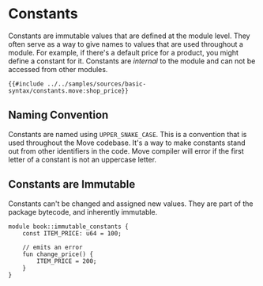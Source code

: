 # Constants

<!--

Chapter: Basic Syntax
Goal: Introduce constants.
Notes:
    - constants are immutable
    - constants are private
    - start with a capital letter always
    - stored in the bytecode (but w/o a name)
    - mention standard for naming constants

Links:
    - next section (abort and assert)
    - coding conventions (constants)
    - constants (language reference)

 -->

Constants are immutable values that are defined at the module level. They often serve as a way to give names to values that are used throughout a module. For example, if there's a default price for a product, you might define a constant for it. Constants are *internal* to the module and can not be accessed from other modules.

```move
{{#include ../../samples/sources/basic-syntax/constants.move:shop_price}}
```

## Naming Convention

Constants are named using `UPPER_SNAKE_CASE`. This is a convention that is used throughout the Move codebase. It's a way to make constants stand out from other identifiers in the code. Move compiler will error if the first letter of a constant is not an uppercase letter.

## Constants are Immutable

Constants can't be changed and assigned new values. They are part of the package bytecode, and inherently immutable.

```move
module book::immutable_constants {
    const ITEM_PRICE: u64 = 100;

    // emits an error
    fun change_price() {
        ITEM_PRICE = 200;
    }
}
```
